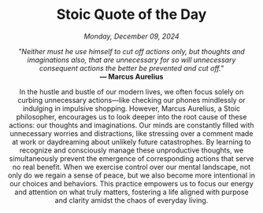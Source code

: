 <h1 align="center">Stoic Quote of the Day</h1>
<p align="center"><em>Monday, December 09, 2024</em></p>
<p align="center">
    <em>"Neither must he use himself to cut off actions only, but thoughts and imaginations also, that are unnecessary for so will unnecessary consequent actions the better be prevented and cut off."</em><br>
    <strong>— Marcus Aurelius</strong>
</p>

<p align="center" style="max-width:600px;margin:0 auto;">
    In the hustle and bustle of our modern lives, we often focus solely on curbing unnecessary actions—like checking our phones mindlessly or indulging in impulsive shopping. However, Marcus Aurelius, a Stoic philosopher, encourages us to look deeper into the root cause of these actions: our thoughts and imaginations. Our minds are constantly filled with unnecessary worries and distractions, like stressing over a comment made at work or daydreaming about unlikely future catastrophes. By learning to recognize and consciously manage these unproductive thoughts, we simultaneously prevent the emergence of corresponding actions that serve no real benefit. When we exercise control over our mental landscape, not only do we regain a sense of peace, but we also become more intentional in our choices and behaviors. This practice empowers us to focus our energy and attention on what truly matters, fostering a life aligned with purpose and clarity amidst the chaos of everyday living.
</p>
